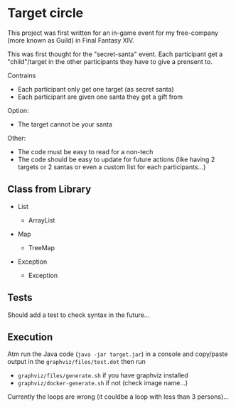 # Target circle

This project was first written for an in-game event for my free-company (more known as Guild) in Final Fantasy XIV.

This was first thought for the "secret-santa" event.
Each participant get a "child"/target in the other participants they have to give a prensent to.

Contrains
* Each participant only get one target (as secret santa)
* Each participant are given one santa they get a gift from

Option:
* The target cannot be your santa

Other:
* The code must be easy to read for a non-tech
* The code should be easy to update for future actions (like having 2 targets or 2 santas or even a custom list for each participants...)

## Class from Library
* List
  * ArrayList
* Map
  * TreeMap

* Exception
  * Exception


## Tests
Should add a test to check syntax in the future...

## Execution
Atm run the Java code (`java -jar target.jar`) in a console and copy/paste output in the `graphviz/files/test.dot` then run 
* `graphviz/files/generate.sh` if you have graphviz installed
* `graphviz/docker-generate.sh` if not (check image name...)

Currently the loops are wrong (it couldbe a loop with less than 3 persons)...

